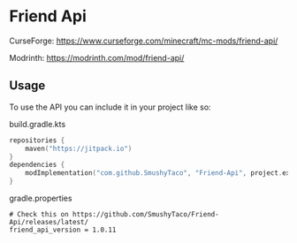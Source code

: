 # Friend Api
CurseForge: https://www.curseforge.com/minecraft/mc-mods/friend-api/

Modrinth: https://modrinth.com/mod/friend-api/
## Usage
To use the API you can include it in your project like so:

build.gradle.kts
```kotlin
repositories {
    maven("https://jitpack.io")
}
dependencies {
    modImplementation("com.github.SmushyTaco", "Friend-Api", project.extra["friend_api_version"] as String)
}
```
gradle.properties
```properties
# Check this on https://github.com/SmushyTaco/Friend-Api/releases/latest/
friend_api_version = 1.0.11
```
